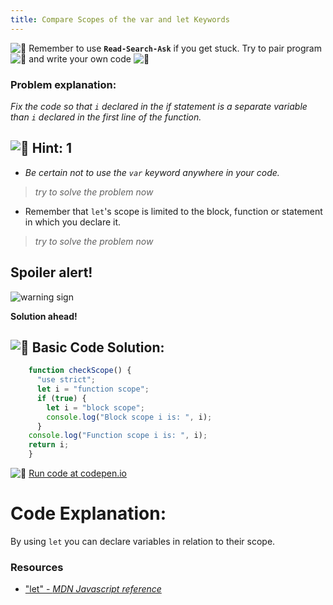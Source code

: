 ```yaml
---
title: Compare Scopes of the var and let Keywords
---
```


![:triangular_flag_on_post:](https://forum.freecodecamp.com/images/emoji/emoji_one/triangular_flag_on_post.png?v=3 ":triangular_flag_on_post:") Remember to use <a>**`Read-Search-Ask`**</a> if you get stuck. Try to pair program ![:busts_in_silhouette:](https://forum.freecodecamp.com/images/emoji/emoji_one/busts_in_silhouette.png?v=3 ":busts_in_silhouette:") and write your own code ![:pencil:](https://forum.freecodecamp.com/images/emoji/emoji_one/pencil.png?v=3 ":pencil:")

### Problem explanation:

_Fix the code so that `i` declared in the if statement is a separate variable than `i` declared in the first line of the function._

## ![:speech_balloon:](https://forum.freecodecamp.com/images/emoji/emoji_one/speech_balloon.png?v=3 ":speech_balloon:") Hint: 1

*  _Be certain not to use the `var` keyword anywhere in your code._

> _try to solve the problem now_

*   Remember that `let`'s scope is limited to the block, function or statement in which you declare it.
> _try to solve the problem now_

## Spoiler alert!

![warning sign](//discourse-user-assets.s3.amazonaws.com/original/2X/2/2d6c412a50797771301e7ceabd554cef4edcd74d.gif)

**Solution ahead!**

## ![:beginner:](https://forum.freecodecamp.com/images/emoji/emoji_one/beginner.png?v=3 ":beginner:") Basic Code Solution:
```javascript
    function checkScope() {
      "use strict";
      let i = "function scope";
      if (true) {
        let i = "block scope";
        console.log("Block scope i is: ", i);
      }
    console.log("Function scope i is: ", i);
    return i;
    }
```
![:rocket:](https://forum.freecodecamp.com/images/emoji/emoji_one/rocket.png?v=3 ":rocket:") [Run code at codepen.io](https://codepen.io/dylantyates/pen/wxwxRd)


# Code Explanation:

By using `let` you can declare variables in relation to their scope.

### Resources
- ["let" - *MDN Javascript reference*](https://developer.mozilla.org/en-US/docs/Glossary/Boolean)


<!--stackedit_data:
eyJoaXN0b3J5IjpbMjc2NTUxNjU0LC0xODU0ODU5MjUzLDUxND
YzMTQwOSwtMTc0ODY3OTkyMywxMDE5MzgyOTI1LC05ODk4MTk2
NDcsLTE1MzExMDgzMjksLTExMTg5Nzk4NTIsMTQ2NjcwMTU3NC
wxMjIxNTg5NjYsMTI3MjA0MTAyNCwxMzA2OTE4MzQ1LDYwNjcz
Nzc1Myw4NTgxMzgwMCwxMDExODgxMTk1LDEwNjU4NzMwOTcsND
YzMzIwMjY4LDE5MTI1MzU0NDMsLTU5Mzg3MjA1MiwtNjM5NTM1
OTIwXX0=
-->